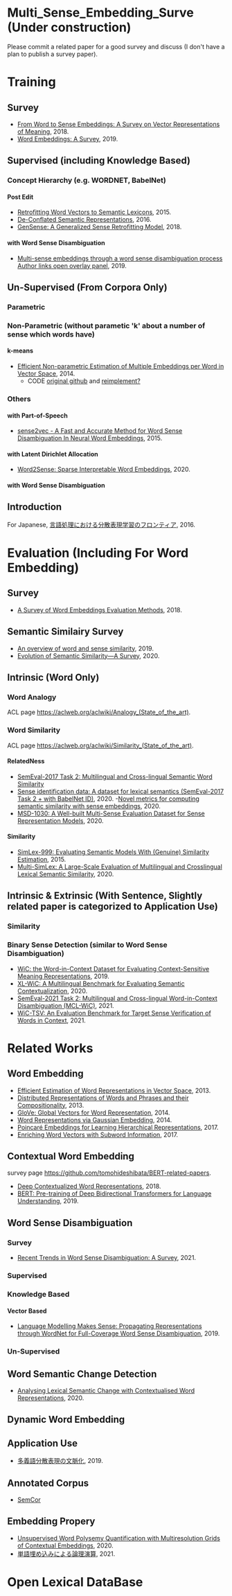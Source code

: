 # Multi_Sense_Embedding_Surve (Under construction)
Please commit a related paper for a good survey and discuss (I don't have a plan to publish a survey paper).

# Training
## Survey
- [From Word to Sense Embeddings: A Survey on Vector Representations of Meaning](https://arxiv.org/abs/1805.04032), 2018.
- [Word Embeddings: A Survey](https://arxiv.org/pdf/1901.09069.pdf), 2019.

## Supervised (including Knowledge Based)
### Concept Hierarchy (e.g. WORDNET, BabelNet)
#### Post Edit
- [Retrofitting Word Vectors to Semantic Lexicons](https://aclanthology.org/N15-1184/), 2015.
- [De-Conflated Semantic Representations](https://aclanthology.org/D16-1174/), 2016.
- [GenSense: A Generalized Sense Retrofitting Model](https://aclanthology.org/C18-1141/), 2018.

#### with Word Sense Disambiguation
- [Multi-sense embeddings through a word sense disambiguation process
Author links open overlay panel](https://www.sciencedirect.com/science/article/pii/S0957417419304269), 2019.

## Un-Supervised (From Corpora Only)
### Parametric

### Non-Parametric (without parametic 'k' about a number of sense which words have)
#### k-means
- [Efficient Non-parametric Estimation of Multiple Embeddings per Word in Vector Space](https://aclanthology.org/D14-1113/), 2014.
  - CODE [original github](https://github.com/yauhen-info/NP-MSSG) and [reimplement?](https://github.com/jackee777/MSSG)

### Others
#### with Part-of-Speech
- [sense2vec - A Fast and Accurate Method for Word Sense Disambiguation In Neural Word Embeddings](https://arxiv.org/abs/1511.06388), 2015.

#### with Latent Dirichlet Allocation
- [Word2Sense: Sparse Interpretable Word Embeddings](https://aclanthology.org/P19-1570/), 2020.

#### with Word Sense Disambiguation


## Introduction
For Japanese, [言語処理における分散表現学習のフロンティア](https://jsai.ixsq.nii.ac.jp/ej/index.php?action=pages_view_main&active_action=repository_action_common_download&item_id=2107&item_no=1&attribute_id=22&file_no=1&page_id=13&block_id=23), 2016.

# Evaluation (Including For Word Embedding)
## Survey
- [A Survey of Word Embeddings Evaluation Methods](https://arxiv.org/abs/1801.09536), 2018.
## Semantic Similairy Survey
- [An overview of word and sense similarity](https://www.cambridge.org/core/journals/natural-language-engineering/article/an-overview-of-word-and-sense-similarity/8516094B74E1B1A32EE64226B6E7C298), 2019.
- [Evolution of Semantic Similarity—A Survey](https://dl.acm.org/doi/pdf/10.1145/3440755?casa_token=uE-8vRWrfIUAAAAA:q80LvP7BBWBbiFON5Wcd9CXohiz043_CSFNtfWdM3B7z5r3I8T3ok03uBmmVx32jER6d-SVfVvN5), 2020.
## Intrinsic (Word Only)
### Word Analogy
ACL page https://aclweb.org/aclwiki/Analogy_(State_of_the_art).

### Word Similarity
ACL page https://aclweb.org/aclwiki/Similarity_(State_of_the_art).
#### RelatedNess
- [SemEval-2017 Task 2: Multilingual and Cross-lingual Semantic Word Similarity](https://aclanthology.org/S17-2002/)
- [Sense identification data: A dataset for lexical semantics (SemEval-2017 Task 2 + with BabelNet ID)](https://www.sciencedirect.com/science/article/pii/S2352340920311616), 2020.
 -[Novel metrics for computing semantic similarity with sense embeddings](https://www.sciencedirect.com/science/article/abs/pii/S0950705120305025), 2020.
- [MSD-1030: A Well-built Multi-Sense Evaluation Dataset for Sense Representation Models](https://aclanthology.org/2020.lrec-1.711/), 2020.
#### Similarity
- [SimLex-999: Evaluating Semantic Models With (Genuine) Similarity Estimation](https://aclanthology.org/J15-4004/), 2015.
- [Multi-SimLex: A Large-Scale Evaluation of Multilingual and Crosslingual Lexical Semantic Similarity](https://direct.mit.edu/coli/article/46/4/847/97326/Multi-SimLex-A-Large-Scale-Evaluation-of), 2020.

## Intrinsic & Extrinsic (With Sentence, Slightly related paper is categorized to Application Use)
### Similarity
### Binary Sense Detection (similar to Word Sense Disambiguation)
- [WiC: the Word-in-Context Dataset for Evaluating Context-Sensitive Meaning Representations](https://aclanthology.org/N19-1128/), 2019.
- [XL-WiC: A Multilingual Benchmark for Evaluating Semantic Contextualization](https://aclanthology.org/2020.emnlp-main.584/), 2020.
- [SemEval-2021 Task 2: Multilingual and Cross-lingual Word-in-Context Disambiguation (MCL-WiC)](https://aclanthology.org/2021.semeval-1.3/), 2021.
- [WiC-TSV: An Evaluation Benchmark for Target Sense Verification of Words in Context](https://aclanthology.org/2021.eacl-main.140/), 2021.

# Related Works
## Word Embedding
- [Efficient Estimation of Word Representations in Vector Space](https://arxiv.org/abs/1301.3781), 2013.
- [Distributed Representations of Words and Phrases and their Compositionality](https://arxiv.org/abs/1310.4546), 2013.
- [GloVe: Global Vectors for Word Representation](https://aclanthology.org/D14-1162/), 2014.
- [Word Representations via Gaussian Embedding](https://arxiv.org/abs/1412.6623), 2014.
- [Poincaré Embeddings for Learning Hierarchical Representations](https://papers.nips.cc/paper/2017/hash/59dfa2df42d9e3d41f5b02bfc32229dd-Abstract.html), 2017.
- [Enriching Word Vectors with Subword Information](https://aclanthology.org/Q17-1010/), 2017.

## Contextual Word Embedding
survey page https://github.com/tomohideshibata/BERT-related-papers.
- [Deep Contextualized Word Representations](https://aclanthology.org/N18-1202/), 2018.
- [BERT: Pre-training of Deep Bidirectional Transformers for Language Understanding](https://aclanthology.org/N19-1423/), 2019.

## Word Sense Disambiguation
### Survey
- [Recent Trends in Word Sense Disambiguation: A Survey](https://helda.helsinki.fi/bitstream/handle/10138/333318/0593.pdf?sequence=1), 2021.
### Supervised

### Knowledge Based
#### Vector Based
- [Language Modelling Makes Sense: Propagating Representations through WordNet for Full-Coverage Word Sense Disambiguation](https://aclanthology.org/P19-1569.pdf), 2019. 

### Un-Supervised

## Word Semantic Change Detection
- [Analysing Lexical Semantic Change with Contextualised Word Representations](https://aclanthology.org/2020.acl-main.365/), 2020.

## Dynamic Word Embedding

## Application Use
- [多義語分散表現の文脈化](https://www.jstage.jst.go.jp/article/jnlp/26/4/26_689/_article/-char/ja/), 2019.

## Annotated Corpus
- [SemCor](https://www.kaggle.com/nltkdata/semcor-corpus)

## Embedding Propery
- [Unsupervised Word Polysemy Quantification with Multiresolution Grids of Contextual Embeddings](https://arxiv.org/abs/2003.10224), 2020.
- [単語埋め込みによる論理演算](https://www.anlp.jp/proceedings/annual_meeting/2021/pdf_dir/A6-3.pdf), 2021.

# Open Lexical DataBase

